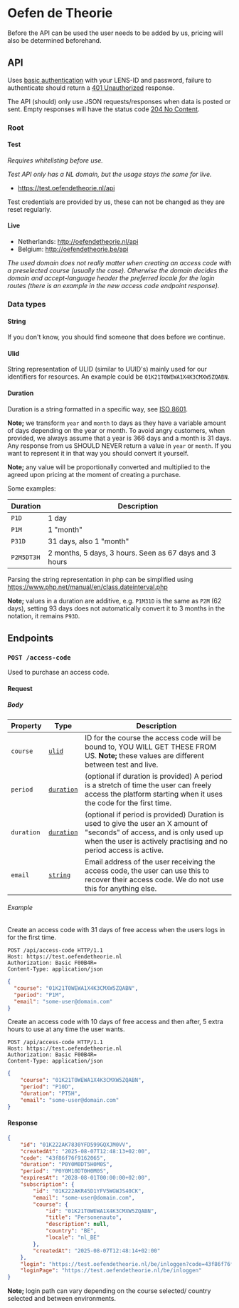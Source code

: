 # Oefen de Theorie

Before the API can be used the user needs to be added by us, pricing will also be determined beforehand.

## API
Uses [basic authentication](https://developer.mozilla.org/en-US/docs/Web/HTTP/Guides/Authentication) with your LENS-ID and password, failure to authenticate should return a [401 Unauthorized](https://developer.mozilla.org/en-US/docs/Web/HTTP/Reference/Status/401) response.

The API (should) only use JSON requests/responses when data is posted or sent. Empty responses will have the status code [204 No Content](https://developer.mozilla.org/en-US/docs/Web/HTTP/Status/204).

### Root
#### Test
_Requires whitelisting before use._

_Test API only has a NL domain, but the usage stays the same for live._
 
- https://test.oefendetheorie.nl/api

Test credentials are provided by us, these can not be changed as they are reset regularly.

#### Live
- Netherlands: http://oefendetheorie.nl/api
- Belgium: http://oefendetheorie.be/api

_The used domain does not really matter when creating an access code with a preselected course (usually the case). Otherwise the domain decides the domain and accept-language header the preferred locale for the login routes (there is an example in the new access code endpoint response)._

### Data types
#### String
If you don't know, you should find someone that does before we continue.

#### Ulid
String representation of ULID (similar to UUID's) mainly used for our identifiers for resources. An example could be `01K21T0WEWA1X4K3CMXW5ZQABN`.

#### Duration
Duration is a string formatted in a specific way, see [ISO 8601](https://en.wikipedia.org/wiki/ISO_8601#Durations).

**Note;** we transform `year` and `month` to days as they have a variable amount of days depending on the year or month. To avoid angry customers, when provided, we always assume that a year is 366 days and a month is 31 days. Any response from us SHOULD NEVER return a value in `year` or `month`. If you want to represent it in that way you should convert it yourself.

**Note;** any value will be proportionally converted and multiplied to the agreed upon pricing at the moment of creating a purchase.

Some examples:

| Duration   | Description                                            |
|------------|--------------------------------------------------------|
| `P1D`      | 1 day                                                  |
| `P1M`      | 1 "month"                                              |
| `P31D`     | 31 days, also 1 "month"                                |
| `P2M5DT3H` | 2 months, 5 days, 3 hours. Seen as 67 days and 3 hours |

Parsing the string representation in php can be simplified using https://www.php.net/manual/en/class.dateinterval.php

**Note;** values in a duration are additive, e.g. `P1M31D` is the same as `P2M` (62 days), setting 93 days does not automatically convert it to 3 months in the notation, it remains `P93D`.

## Endpoints
### `POST /access-code`
Used to purchase an access code.

#### Request
##### Body
| Property   | Type                    | Description                                                                                                                                                                                     |
|------------|-------------------------|-------------------------------------------------------------------------------------------------------------------------------------------------------------------------------------------------|
| `course`   | [`ulid`](#string)       | ID for the course the access code will be bound to, YOU WILL GET THESE FROM US. **Note;** these values are different between test and live.                                                     |
| `period`   | [`duration`](#duration) | (optional if duration is provided) A period is a stretch of time the user can freely access the platform starting when it uses the code for the first time.                                     |
| `duration` | [`duration`](#duration) | (optional if period is provided) Duration is used to give the user an X amount of "seconds" of access, and is only used up when the user is actively practising and no period access is active. |
| `email`    | [`string`](#string)     | Email address of the user receiving the access code, the user can use this to recover their access code. We do not use this for anything else.                                                  |

###### Example
Create an access code with 31 days of free access when the users logs in for the first time.
```
POST /api/access-code HTTP/1.1
Host: https://test.oefendetheorie.nl
Authorization: Basic F00B4R=
Content-Type: application/json
```
```json
{
  "course": "01K21T0WEWA1X4K3CMXW5ZQABN",
  "period": "P1M",
  "email": "some-user@domain.com"
}
```

Create an access code with 10 days of free access and then after, 5 extra hours to use at any time the user wants.
```
POST /api/access-code HTTP/1.1
Host: https://test.oefendetheorie.nl
Authorization: Basic F00B4R=
Content-Type: application/json
```
```json
{
    "course": "01K21T0WEWA1X4K3CMXW5ZQABN",
    "period": "P10D",
    "duration": "PT5H",
    "email": "some-user@domain.com"
}
```

#### Response
```json
{
    "id": "01K222AK7830YFD599GQXJM0VV",
    "createdAt": "2025-08-07T12:48:13+02:00",
    "code": "43f86f76f9162065",
    "duration": "P0Y0M0DT5H0M0S",
    "period": "P0Y0M10DT0H0M0S",
    "expiresAt": "2028-08-01T00:00:00+02:00",
    "subscription": {
        "id": "01K222AKR45D1YFV5WGWJS40CK",
        "email": "some-user@domain.com",
        "course": {
            "id": "01K21T0WEWA1X4K3CMXW5ZQABN",
            "title": "Personenauto",
            "description": null,
            "country": "BE",
            "locale": "nl_BE"
        },
        "createdAt": "2025-08-07T12:48:14+02:00"
    },
    "login": "https://test.oefendetheorie.nl/be/inloggen?code=43f86f76f9162065",
    "loginPage": "https://test.oefendetheorie.nl/be/inloggen"
}
```

**Note;** login path can vary depending on the course selected/ country selected and between environments.
